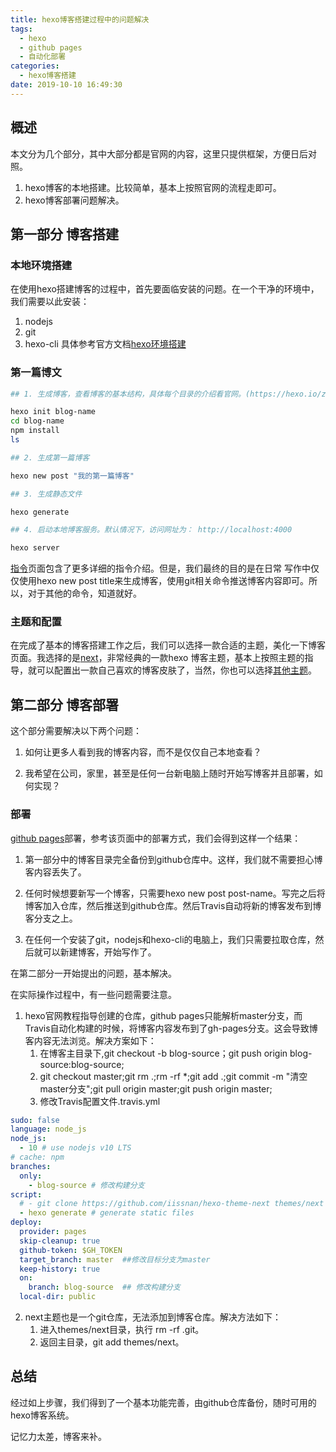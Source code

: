 ```yaml
---
title: hexo博客搭建过程中的问题解决
tags:
  - hexo
  - github pages
  - 自动化部署
categories:
  - hexo博客搭建
date: 2019-10-10 16:49:30
---
```


## 概述

本文分为几个部分，其中大部分都是官网的内容，这里只提供框架，方便日后对照。
1. hexo博客的本地搭建。比较简单，基本上按照官网的流程走即可。
2. hexo博客部署问题解决。

## 第一部分 博客搭建

### 本地环境搭建

在使用hexo搭建博客的过程中，首先要面临安装的问题。在一个干净的环境中，我们需要以此安装：
1. nodejs
2. git
3. hexo-cli
具体参考官方文档[hexo环境搭建](https://hexo.io/zh-cn/docs/)

### 第一篇博文

``` bash
## 1. 生成博客，查看博客的基本结构，具体每个目录的介绍看官网。(https://hexo.io/zh-cn/docs/setup)

hexo init blog-name
cd blog-name
npm install
ls

## 2. 生成第一篇博客

hexo new post "我的第一篇博客"

## 3. 生成静态文件

hexo generate

## 4. 启动本地博客服务。默认情况下，访问网址为： http://localhost:4000

hexo server

```

[指令](https://hexo.io/zh-cn/docs/commands)页面包含了更多详细的指令介绍。但是，我们最终的目的是在日常
写作中仅仅使用hexo new post title来生成博客，使用git相关命令推送博客内容即可。所以，对于其他的命令，知道就好。

### 主题和配置

在完成了基本的博客搭建工作之后，我们可以选择一款合适的主题，美化一下博客页面。我选择的是[next](http://theme-next.iissnan.com/)，非常经典的一款hexo
博客主题，基本上按照主题的指导，就可以配置出一款自己喜欢的博客皮肤了，当然，你也可以选择[其他主题](https://hexo.io/themes/)。


## 第二部分 博客部署

这个部分需要解决以下两个问题：

1. 如何让更多人看到我的博客内容，而不是仅仅自己本地查看？

2. 我希望在公司，家里，甚至是任何一台新电脑上随时开始写博客并且部署，如何实现？


### 部署

[github pages](https://hexo.io/zh-cn/docs/github-pages)部署，参考该页面中的部署方式，我们会得到这样一个结果：

1. 第一部分中的博客目录完全备份到github仓库中。这样，我们就不需要担心博客内容丢失了。

2. 任何时候想要新写一个博客，只需要hexo new post post-name。写完之后将博客加入仓库，然后推送到github仓库。然后Travis自动将新的博客发布到博客分支之上。

3. 在任何一个安装了git，nodejs和hexo-cli的电脑上，我们只需要拉取仓库，然后就可以新建博客，开始写作了。

在第二部分一开始提出的问题，基本解决。

在实际操作过程中，有一些问题需要注意。

1. hexo官网教程指导创建的仓库，github pages只能解析master分支，而Travis自动化构建的时候，将博客内容发布到了gh-pages分支。这会导致博客内容无法浏览。解决方案如下：
   1. 在博客主目录下,git checkout -b blog-source；git push origin blog-source:blog-source;
   2. git checkout master;git rm .;rm -rf *;git add .;git commit -m "清空master分支";git pull origin master;git push origin master;
   3. 修改Travis配置文件.travis.yml
``` yml
sudo: false
language: node_js
node_js:
  - 10 # use nodejs v10 LTS
# cache: npm
branches:
  only:
    - blog-source # 修改构建分支
script:
  # - git clone https://github.com/iissnan/hexo-theme-next themes/next
  - hexo generate # generate static files
deploy:
  provider: pages
  skip-cleanup: true
  github-token: $GH_TOKEN
  target_branch: master  ##修改目标分支为master
  keep-history: true
  on:
    branch: blog-source  ## 修改构建分支
  local-dir: public
```

2. next主题也是一个git仓库，无法添加到博客仓库。解决方法如下：
   1. 进入themes/next目录，执行 rm -rf .git。
   2. 返回主目录，git add themes/next。

## 总结

经过如上步骤，我们得到了一个基本功能完善，由github仓库备份，随时可用的hexo博客系统。

记忆力太差，博客来补。

























